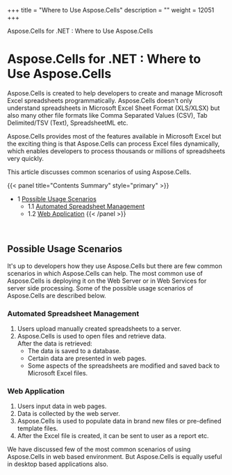 +++
title = "Where to Use Aspose.Cells" 
description = "" 
weight = 12051 
+++

Aspose.Cells for .NET : Where to Use Aspose.Cells  

# Aspose.Cells for .NET : Where to Use Aspose.Cells


Aspose.Cells is created to help developers to create and manage Microsoft Excel spreadsheets programmatically. Aspose.Cells doesn't only understand spreadsheets in Microsoft Excel Sheet Format (XLS/XLSX) but also many other file formats like Comma Separated Values (CSV), Tab Delimited/TSV (Text), SpreadsheetML etc.

Aspose.Cells provides most of the features available in Microsoft Excel but the exciting thing is that Aspose.Cells can process Excel files dynamically, which enables developers to process thousands or millions of spreadsheets very quickly.

This article discusses common scenarios of using Aspose.Cells.

{{< panel title="Contents Summary" style="primary" >}}
*   1 [Possible Usage Scenarios](#WheretoUseAspose.Cells-PossibleUsageScenarios)
    *   1.1 [Automated Spreadsheet Management](#WheretoUseAspose.Cells-AutomatedSpreadsheetManagement)
    *   1.2 [Web Application](#WheretoUseAspose.Cells-WebApplication)
{{< /panel >}}
 

 

## Possible Usage Scenarios

It's up to developers how they use Aspose.Cells but there are few common scenarios in which Aspose.Cells can help. The most common use of Aspose.Cells is deploying it on the Web Server or in Web Services for server side processing. Some of the possible usage scenarios of Aspose.Cells are described below.

### Automated Spreadsheet Management

1.  Users upload manually created spreadsheets to a server.
2.  Aspose.Cells is used to open files and retrieve data.  
    After the data is retrieved:
    *   The data is saved to a database.
    *   Certain data are presented in web pages.
    *   Some aspects of the spreadsheets are modified and saved back to Microsoft Excel files.

### Web Application

1.  Users input data in web pages.
2.  Data is collected by the web server.
3.  Aspose.Cells is used to populate data in brand new files or pre-defined template files.
4.  After the Excel file is created, it can be sent to user as a report etc.

We have discussed few of the most common scenarios of using Aspose.Cells in web based environment. But Aspose.Cells is equally useful in desktop based applications also.

